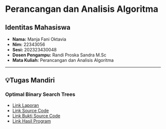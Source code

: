 # Perancangan dan Analisis Algoritma

## Identitas Mahasiswa
- **Nama:** Manja Fani Oktavia
- **Nim:** 22343056
- **Sesi:** 202323430048 
- **Dosen Pengampu:** Randi Proska Sandra M.Sc
- **Mata Kuliah:** Perancangan dan Analisis Algoritma

---

## 💡Tugas Mandiri

### Optimal Binary Search Trees
- [Link Laporan](https://github.com/MANJA22343056/Perancangan-dan-Analisis-Algoritma/blob/main/Manja%20Fani%20Oktavia_202323430048/Manja%20Fani%20Oktavia_Optimal%20Binary%20Search%20Trees.pdf)
- [Link Source Code](https://github.com/MANJA22343056/Perancangan-dan-Analisis-Algoritma/tree/main/Manja%20Fani%20Oktavia_202323430048/Source%20Code_Optimal%20Binary%20Search%20Trees)
- [Link Bukti Source Code](https://github.com/UNPofficial/weekly-report-202313430045-senin-c-MANJA22343056/tree/master/Jobsheet1/src/jobsheet1)
- [Link Hasil Program](https://github.com/MANJA22343056/Perancangan-dan-Analisis-Algoritma/blob/main/Manja%20Fani%20Oktavia_202323430048/Hasil_Optimal%20Binary%20Search%20Trees.png)
